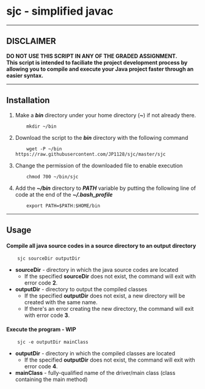# sjc - simplified javac
___

## DISCLAIMER
**DO NOT USE THIS SCRIPT IN ANY OF THE GRADED ASSIGNMENT.**\
**This script is intended to faciliate the project development process by allowing you to compile and execute your Java project faster through an easier syntax.**
___

## Installation
1. Make a ***bin*** directory under your home directory (***~***) if not already there.
    ```shell
        mkdir ~/bin
    ```
2. Download the script to the ***bin*** directory with the following command
    ```shell
        wget -P ~/bin https://raw.githubusercontent.com/JP1128/sjc/master/sjc
    ```
3. Change the permission of the downloaded file to enable execution
    ```shell
        chmod 700 ~/bin/sjc
    ```
4. Add the ***~/bin*** directory to ***PATH*** variable by putting the following line of code at the end of the ***~/.bash_profile***
    ```shell
        export PATH=$PATH:$HOME/bin
    ```
___

## Usage
#### Compile all java source codes in a source directory to an output directory
```shell
    sjc sourceDir outputDir
```
- **sourceDir** - directory in which the java source codes are located
    - If the specified **sourceDir** does not exist, the command will exit with error code **2**.
- **outputDir** - directory to output the compiled classes
    - If the specified **outputDir** does not exist, a new directory will be created with the same name.
    - If there's an error creating the new directory, the command will exit with error code **3**.

#### Execute the program - WIP
```shell
    sjc -e outputDir mainClass
```
- **outputDir** - directory in which the compiled classes are located
    - If the specified **outputDir** does not exist, the command will exit with error code **4**.
- **mainClass** - fully-qualified name of the driver/main class (class containing the main method)
